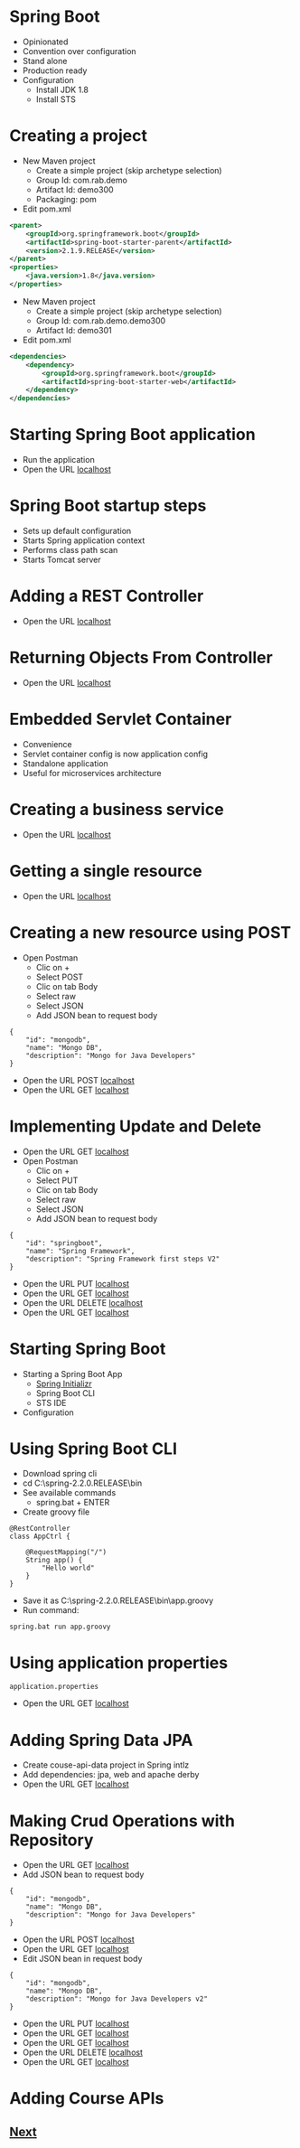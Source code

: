 # Spring Boot
- Opinionated
- Convention over configuration
- Stand alone
- Production ready
- Configuration
  - Install JDK 1.8
  - Install STS 
# Creating a project 
- New Maven project
  - Create a simple project (skip archetype selection)
  - Group Id: com.rab.demo
  - Artifact Id: demo300
  - Packaging: pom
- Edit pom.xml
```xml
<parent>
	<groupId>org.springframework.boot</groupId>
	<artifactId>spring-boot-starter-parent</artifactId>
	<version>2.1.9.RELEASE</version>
</parent>
<properties>
	<java.version>1.8</java.version>
</properties>
```
- New Maven project
  - Create a simple project (skip archetype selection)
  - Group Id: com.rab.demo.demo300
  - Artifact Id: demo301
- Edit pom.xml
```xml
<dependencies>
	<dependency>
		<groupId>org.springframework.boot</groupId>
		<artifactId>spring-boot-starter-web</artifactId>
	</dependency>
</dependencies>
```
# Starting Spring Boot application
- Run the application
- Open the URL [localhost](http://localhost:8080/)
# Spring Boot startup steps
- Sets up default configuration
- Starts Spring application context
- Performs class path scan 
- Starts Tomcat server 
# Adding a REST Controller
- Open the URL [localhost](http://localhost:8080/hello)
# Returning Objects From Controller
- Open the URL [localhost](http://localhost:8080/topics)
# Embedded Servlet Container
- Convenience
- Servlet container config is now application config
- Standalone application
- Useful for microservices architecture
# Creating a business service
- Open the URL [localhost](http://localhost:8080/topics)
# Getting a single resource
- Open the URL [localhost](http://localhost:8080/topics/springboot)
# Creating a new resource using POST
- Open Postman
  - Clic on +
  - Select POST 
  - Clic on tab Body 
  - Select raw 
  - Select JSON
  - Add JSON bean to request body
```
{
    "id": "mongodb",
    "name": "Mongo DB",
    "description": "Mongo for Java Developers"
}
```
- Open the URL POST [localhost](http://localhost:8080/topics)
- Open the URL GET [localhost](http://localhost:8080/topics)
# Implementing Update and Delete
- Open the URL GET [localhost](http://localhost:8080/topics)
- Open Postman
  - Clic on +
  - Select PUT 
  - Clic on tab Body 
  - Select raw 
  - Select JSON
  - Add JSON bean to request body
```
{
    "id": "springboot",
    "name": "Spring Framework",
    "description": "Spring Framework first steps V2"
}
```
- Open the URL PUT [localhost](http://localhost:8080/topics/springboot)
- Open the URL GET [localhost](http://localhost:8080/topics/springboot)
- Open the URL DELETE [localhost](http://localhost:8080/topics/springboot)
- Open the URL GET [localhost](http://localhost:8080/topics)
# Starting Spring Boot 
- Starting a Spring Boot App
  - [Spring Initializr](https://start.spring.io/)
  - Spring Boot CLI 
  - STS IDE 
- Configuration
# Using Spring Boot CLI
- Download spring cli
- cd C:\spring-2.2.0.RELEASE\bin
- See available commands
  - spring.bat + ENTER
- Create groovy file
```
@RestController
class AppCtrl {

    @RequestMapping("/")
    String app() {
        "Hello world"
    }
}
```
- Save it as C:\spring-2.2.0.RELEASE\bin\app.groovy
- Run command:
```
spring.bat run app.groovy
```
# Using application properties
```
application.properties
```
- Open the URL GET [localhost](http://localhost:8081/topics)
# Adding Spring Data JPA
- Create couse-api-data project in Spring intlz
- Add dependencies: jpa, web and apache derby
- Open the URL GET [localhost](http://localhost:8081/topics)
# Making Crud Operations with Repository
- Open the URL GET [localhost](http://localhost:8081/topics)
- Add JSON bean to request body
```
{
    "id": "mongodb",
    "name": "Mongo DB",
    "description": "Mongo for Java Developers"
}
```
- Open the URL POST [localhost](http://localhost:8080/topics)
- Open the URL GET [localhost](http://localhost:8080/topics)
- Edit JSON bean in request body
```
{
    "id": "mongodb",
    "name": "Mongo DB",
    "description": "Mongo for Java Developers v2"
}
```
- Open the URL PUT [localhost](http://localhost:8080/topics/mongodb)
- Open the URL GET [localhost](http://localhost:8080/topics)
- Open the URL GET [localhost](http://localhost:8080/topics/springboot)
- Open the URL DELETE [localhost](http://localhost:8080/topics/springboot)
- Open the URL GET [localhost](http://localhost:8080/topics/springboot)
# Adding Course APIs
## [Next](https://www.youtube.com/watch?v=bEKt7LLEvb0&list=PLqq-6Pq4lTTbx8p2oCgcAQGQyqN8XeA1x&index=30)
